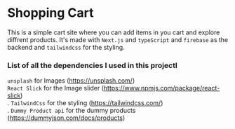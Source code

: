 # Shopping Cart

This is a simple cart site where you can add items in you cart and explore diffrent products. It's made with `Next.js` and `typeScript` and `firebase` as the backend and `tailwindcss` for the styling.

### List of all the dependencies I used in this projectl

`unsplash` for Images (https://unsplash.com/)<br>
`React Slick` for the Image slider (https://www.npmjs.com/package/react-slick)<br>.
`TailwindCss` for the styling (https://tailwindcss.com/)<br>.
`Dummy Product api` for the dummy products (https://dummyjson.com/docs/products)<br>
